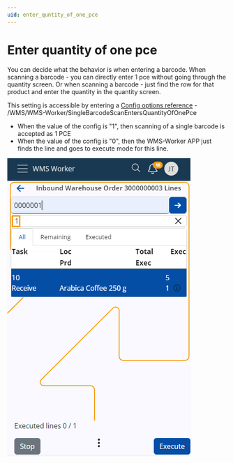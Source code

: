 ```yaml
---
uid: enter_quntity_of_one_pce
---
```


# Enter quantity of one pce

You can decide what the behavior is when entering a barcode.
When scanning a barcode - you can directly enter 1 pce without going through the quantity screen. 
Or when scanning a barcode - just find the row for that product and enter the quantity in the quantity screen.

This setting is accessible by entering a [Config options reference](https://docs.erp.net/tech/reference/config-options-reference.html) - /WMS/WMS-Worker/SingleBarcodeScanEntersQuantityOfOnePce

- When the value of the config is "1", then scanning of a single barcode is accepted as 1 PCE <br>
- When the value of the config is "0", then the WMS-Worker APP just finds the line and goes to execute mode for this line. 

![pictures](pictures/Logistic_enter_quntity_of_one_pce_27_05.png)
